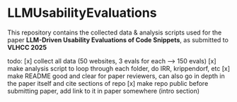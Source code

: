 # LLMUsabilityEvaluations

This repository contains the collected data & analysis scripts used for the paper **LLM-Driven Usability Evaluations of Code Snippets**, as submitted to **VLHCC 2025**

todo: 
[x] collect all data (50 websites, 3 evals for each --> 150 evals)
[x] make analysis script to loop through each folder, do IRR, krippendorf, etc
[x] make README good and clear for paper reviewers, can also go in depth in the paper itself and cite sections of repo
[x] make repo public before submitting paper, add link to it in paper somewhere (intro section)

